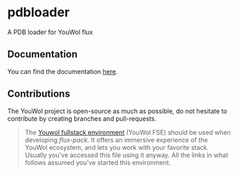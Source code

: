 # pdbloader
A PDB loader for YouWol flux

## Documentation
You can find the documentation [here](https://roman105.github.io/flux-pdb/dist/docs/).


## Contributions

The YouWol project is open-source as much as possible, 
do not hesitate to contribute by creating branches and pull-requests.

> The [Youwol fullstack environment](https://pypi.org/project/youwol/) (YouWol FSE) should be used when developing
> *flux-pack*. It offers an immersive experience of the YouWol ecosystem, and lets
> you work with your favorite stack. Usually you've accessed this file using it anyway.
> All the links in what follows assumed you've started this environment.
